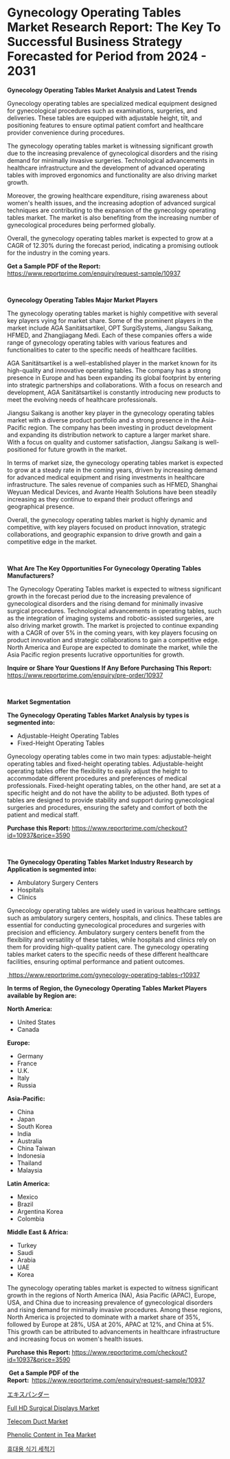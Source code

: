 <p><h1>Gynecology Operating Tables Market Research Report: The Key To Successful Business Strategy Forecasted for Period from 2024 - 2031</h1></p><p><strong>Gynecology Operating Tables Market Analysis and Latest Trends</strong></p>
<p><p>Gynecology operating tables are specialized medical equipment designed for gynecological procedures such as examinations, surgeries, and deliveries. These tables are equipped with adjustable height, tilt, and positioning features to ensure optimal patient comfort and healthcare provider convenience during procedures.</p><p>The gynecology operating tables market is witnessing significant growth due to the increasing prevalence of gynecological disorders and the rising demand for minimally invasive surgeries. Technological advancements in healthcare infrastructure and the development of advanced operating tables with improved ergonomics and functionality are also driving market growth.</p><p>Moreover, the growing healthcare expenditure, rising awareness about women's health issues, and the increasing adoption of advanced surgical techniques are contributing to the expansion of the gynecology operating tables market. The market is also benefiting from the increasing number of gynecological procedures being performed globally.</p><p>Overall, the gynecology operating tables market is expected to grow at a CAGR of 12.30% during the forecast period, indicating a promising outlook for the industry in the coming years.</p></p>
<p><strong>Get a Sample PDF of the Report:&nbsp;</strong> <a href="https://www.reportprime.com/enquiry/request-sample/10937">https://www.reportprime.com/enquiry/request-sample/10937</a></p>
<p>&nbsp;</p>
<p><strong>Gynecology Operating Tables Major Market Players</strong></p>
<p><p>The gynecology operating tables market is highly competitive with several key players vying for market share. Some of the prominent players in the market include AGA Sanitätsartikel, OPT SurgiSystems, Jiangsu Saikang, HFMED, and Zhangjiagang Medi. Each of these companies offers a wide range of gynecology operating tables with various features and functionalities to cater to the specific needs of healthcare facilities.</p><p>AGA Sanitätsartikel is a well-established player in the market known for its high-quality and innovative operating tables. The company has a strong presence in Europe and has been expanding its global footprint by entering into strategic partnerships and collaborations. With a focus on research and development, AGA Sanitätsartikel is constantly introducing new products to meet the evolving needs of healthcare professionals.</p><p>Jiangsu Saikang is another key player in the gynecology operating tables market with a diverse product portfolio and a strong presence in the Asia-Pacific region. The company has been investing in product development and expanding its distribution network to capture a larger market share. With a focus on quality and customer satisfaction, Jiangsu Saikang is well-positioned for future growth in the market.</p><p>In terms of market size, the gynecology operating tables market is expected to grow at a steady rate in the coming years, driven by increasing demand for advanced medical equipment and rising investments in healthcare infrastructure. The sales revenue of companies such as HFMED, Shanghai Weyuan Medical Devices, and Avante Health Solutions have been steadily increasing as they continue to expand their product offerings and geographical presence.</p><p>Overall, the gynecology operating tables market is highly dynamic and competitive, with key players focused on product innovation, strategic collaborations, and geographic expansion to drive growth and gain a competitive edge in the market.</p></p>
<p>&nbsp;</p>
<p><strong>What Are The Key Opportunities For Gynecology Operating Tables Manufacturers?</strong></p>
<p><p>The Gynecology Operating Tables market is expected to witness significant growth in the forecast period due to the increasing prevalence of gynecological disorders and the rising demand for minimally invasive surgical procedures. Technological advancements in operating tables, such as the integration of imaging systems and robotic-assisted surgeries, are also driving market growth. The market is projected to continue expanding with a CAGR of over 5% in the coming years, with key players focusing on product innovation and strategic collaborations to gain a competitive edge. North America and Europe are expected to dominate the market, while the Asia Pacific region presents lucrative opportunities for growth.</p></p>
<p><strong>Inquire or Share Your Questions If Any Before Purchasing This Report:</strong> <a href="https://www.reportprime.com/enquiry/pre-order/10937">https://www.reportprime.com/enquiry/pre-order/10937</a></p>
<p>&nbsp;</p>
<p><strong>Market Segmentation</strong></p>
<p><strong>The Gynecology Operating Tables Market Analysis by types is segmented into:</strong></p>
<p><ul><li>Adjustable-Height Operating Tables</li><li>Fixed-Height Operating Tables</li></ul></p>
<p><p>Gynecology operating tables come in two main types: adjustable-height operating tables and fixed-height operating tables. Adjustable-height operating tables offer the flexibility to easily adjust the height to accommodate different procedures and preferences of medical professionals. Fixed-height operating tables, on the other hand, are set at a specific height and do not have the ability to be adjusted. Both types of tables are designed to provide stability and support during gynecological surgeries and procedures, ensuring the safety and comfort of both the patient and medical staff.</p></p>
<p><strong>Purchase this Report:&nbsp;</strong><a href="https://www.reportprime.com/checkout?id=10937&price=3590">https://www.reportprime.com/checkout?id=10937&price=3590</a></p>
<p>&nbsp;</p>
<p><strong>The Gynecology Operating Tables Market Industry Research by Application is segmented into:</strong></p>
<p><ul><li>Ambulatory Surgery Centers</li><li>Hospitals</li><li>Clinics</li></ul></p>
<p><p>Gynecology operating tables are widely used in various healthcare settings such as ambulatory surgery centers, hospitals, and clinics. These tables are essential for conducting gynecological procedures and surgeries with precision and efficiency. Ambulatory surgery centers benefit from the flexibility and versatility of these tables, while hospitals and clinics rely on them for providing high-quality patient care. The gynecology operating tables market caters to the specific needs of these different healthcare facilities, ensuring optimal performance and patient outcomes.</p></p>
<p><a href="https://www.reportprime.com/gynecology-operating-tables-r10937">&nbsp;https://www.reportprime.com/gynecology-operating-tables-r10937</a></p>
<p><strong>In terms of Region, the Gynecology Operating Tables Market Players available by Region are:</strong></p>
<p>
    <p> <strong> North America: </strong>
        <ul>
            <li>United States</li>
            <li>Canada</li>
        </ul>
        </p> 
    <p> <strong> Europe: </strong>
        <ul>
            <li>Germany</li>
            <li>France</li>
            <li>U.K.</li>
            <li>Italy</li>
            <li>Russia</li>
        </ul>
        </p> 
    <p> <strong> Asia-Pacific: </strong>
        <ul>
            <li>China</li>
            <li>Japan</li>
            <li>South Korea</li>
            <li>India</li>
            <li>Australia</li>
            <li>China Taiwan</li>
            <li>Indonesia</li>
            <li>Thailand</li>
            <li>Malaysia</li>
        </ul>
        </p> 
    <p> <strong> Latin America: </strong>
        <ul>
            <li>Mexico</li>
            <li>Brazil</li>
            <li>Argentina Korea</li>
            <li>Colombia</li>
        </ul>
        </p> 
    <p> <strong> Middle East & Africa: </strong>
        <ul>
            <li>Turkey</li>
            <li>Saudi</li>
            <li>Arabia</li>
            <li>UAE</li>
            <li>Korea</li>
        </ul>
    </p>
    </p>
<p><p>The gynecology operating tables market is expected to witness significant growth in the regions of North America (NA), Asia Pacific (APAC), Europe, USA, and China due to increasing prevalence of gynecological disorders and rising demand for minimally invasive procedures. Among these regions, North America is projected to dominate with a market share of 35%, followed by Europe at 28%, USA at 20%, APAC at 12%, and China at 5%. This growth can be attributed to advancements in healthcare infrastructure and increasing focus on women's health issues.</p></p>
<p><strong>Purchase this Report: </strong><a href="https://www.reportprime.com/checkout?id=10937&price=3590">https://www.reportprime.com/checkout?id=10937&price=3590</a></p>
<p>&nbsp;<strong>Get a Sample PDF of the Report:&nbsp;&nbsp;</strong><a href="https://www.reportprime.com/enquiry/request-sample/10937">https://www.reportprime.com/enquiry/request-sample/10937</a></p>
<p><strong></strong></p>
<p><p><a href="https://github.com/cbigkbh02719/Market-Research-Report-List-1/blob/main/810789524263.md">エキスパンダー</a></p><p><a href="https://github.com/beatblasta/Market-Research-Report-List-2/blob/main/full-hd-surgical-displays-market.md">Full HD Surgical Displays Market</a></p><p><a href="https://issuu.com/reportprime-2/docs/telecom-duct-market-size-2030.pptx">Telecom Duct Market</a></p><p><a href="https://issuu.com/reportprime-2/docs/phenolic-content-in-tea-market-size-2030.pptx">Phenolic Content in Tea Market</a></p><p><a href="https://github.com/vsr06p4p49/Market-Research-Report-List-1/blob/main/270048422207.md">휴대용 식기 세척기</a></p></p>